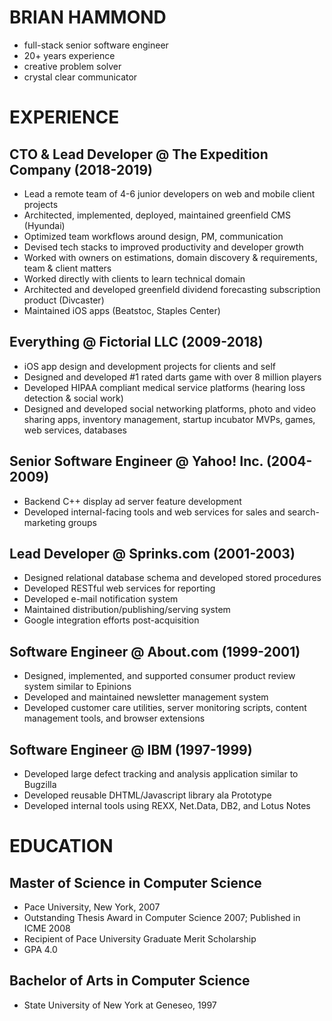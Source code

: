 # BRIAN HAMMOND 

- full-stack senior software engineer 
- 20+ years experience 
- creative problem solver 
- crystal clear communicator
 
# EXPERIENCE

## CTO & Lead Developer @ The Expedition Company (2018-2019)
- Lead a remote team of 4-6 junior developers on web and mobile client projects
- Architected, implemented, deployed, maintained greenfield CMS (Hyundai) 
- Optimized team workflows around design, PM, communication
- Devised tech stacks to improved productivity and developer growth 
- Worked with owners on estimations, domain discovery & requirements, team & client matters 
- Worked directly with clients to learn technical domain 
- Architected and developed greenfield dividend forecasting subscription product (Divcaster)
- Maintained iOS apps (Beatstoc, Staples Center)
 
## Everything @ Fictorial LLC (2009-2018)
- iOS app design and development projects for clients and self
- Designed and developed #1 rated darts game with over 8 million players
- Developed HIPAA compliant medical service platforms (hearing loss detection & social work) 
- Designed and developed social networking platforms, photo and video sharing apps, inventory management, startup incubator MVPs, games, web services, databases 
 
## Senior Software Engineer @ Yahoo! Inc. (2004-2009)
- Backend C++ display ad server feature development 
- Developed internal-facing tools and web services for sales and search-marketing groups
 
## Lead Developer @ Sprinks.com (2001-2003)
- Designed relational database schema and developed stored procedures 
- Developed RESTful web services for reporting 
- Developed e-mail notification system 
- Maintained distribution/publishing/serving system 
- Google integration efforts post-acquisition

## Software Engineer @ About.com (1999-2001)
- Designed, implemented, and supported consumer product review system similar to Epinions 
- Developed and maintained newsletter management system 
- Developed customer care utilities, server monitoring scripts, content management tools, and browser extensions
 
## Software Engineer @ IBM (1997-1999)
- Developed large defect tracking and analysis application similar to Bugzilla 
- Developed reusable DHTML/Javascript library ala Prototype 
- Developed internal tools using REXX, Net.Data, DB2, and Lotus Notes 
 
# EDUCATION

## Master of Science in Computer Science 
- Pace University, New York, 2007
- Outstanding Thesis Award in Computer Science 2007; Published in ICME 2008 
- Recipient of Pace University Graduate Merit Scholarship 
- GPA 4.0

## Bachelor of Arts in Computer Science 
- State University of New York at Geneseo, 1997

